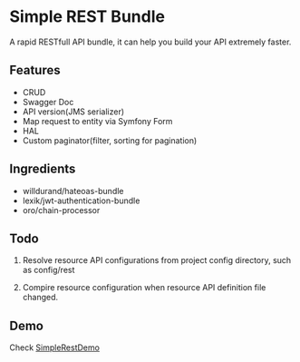 Simple REST Bundle
===============
A rapid RESTfull API bundle, it can help you build your API extremely faster.

## Features

* CRUD
* Swagger Doc
* API version(JMS serializer)
* Map request to entity via Symfony Form
* HAL
* Custom paginator(filter, sorting for pagination)

## Ingredients

* willdurand/hateoas-bundle
* lexik/jwt-authentication-bundle
* oro/chain-processor


## Todo

1. Resolve resource API configurations from project config directory, such as config/rest

2. Compire resource configuration when resource API definition file changed.


## Demo

Check [SimpleRestDemo](https://github.com/videni/SimpleRestDemo)
